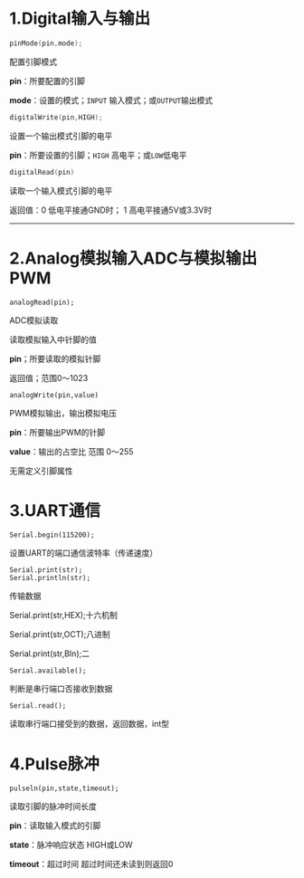 # 1.Digital输入与输出

```c
pinMode(pin,mode);
```

配置引脚模式

**pin**：所要配置的引脚

**mode**：设置的模式；`INPUT` 输入模式；或`OUTPUT`输出模式

```c
digitalWrite(pin,HIGH);
```

设置一个输出模式引脚的电平

**pin**：所要设置的引脚；`HIGH` 高电平；或`LOW`低电平

```c
digitalRead(pin)
```

读取一个输入模式引脚的电平

返回值：0 低电平接通GND时； 1 高电平接通5V或3.3V时

----

# 2.Analog模拟输入ADC与模拟输出PWM

```
analogRead(pin);
```

ADC模拟读取

读取模拟输入中针脚的值

**pin**；所要读取的模拟针脚

返回值；范围0～1023

```
analogWrite(pin,value)
```

PWM模拟输出，输出模拟电压

**pin**：所要输出PWM的针脚

**value**：输出的占空比 范围 0～255

无需定义引脚属性

# 3.UART通信

```
Serial.begin(115200);
```

设置UART的端口通信波特率（传递速度）

```
Serial.print(str);
Serial.println(str);
```

传输数据 

Serial.print(str,HEX);十六机制

Serial.print(str,OCT);八进制

Serial.print(str,BIn);二

```
Serial.available();
```

判断是串行端口否接收到数据

```
Serial.read();
```

读取串行端口接受到的数据，返回数据，int型



# 4.Pulse脉冲

```
pulseln(pin,state,timeout);
```

读取引脚的脉冲时间长度

**pin**：读取输入模式的引脚

**state**：脉冲响应状态 HIGH或LOW

**timeout**：超过时间 超过时间还未读到则返回0